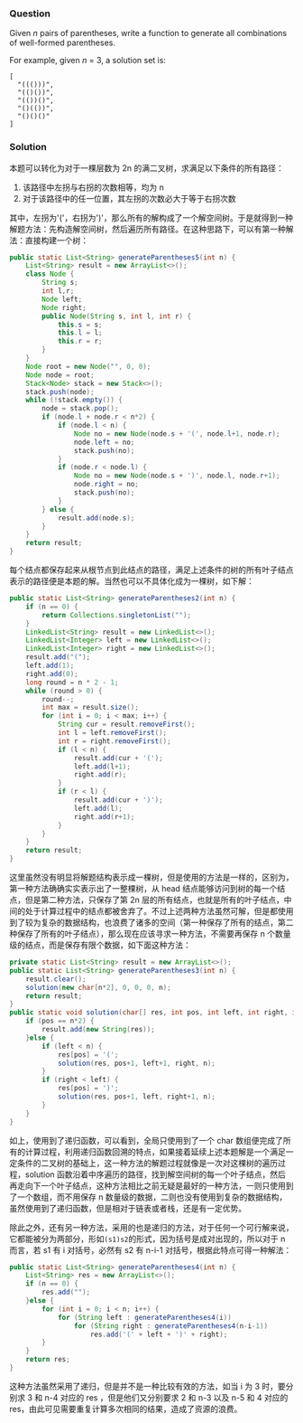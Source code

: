 ### Question

Given *n* pairs of parentheses, write a function to generate all combinations of well-formed parentheses.

For example, given *n* = 3, a solution set is:

```
[
  "((()))",
  "(()())",
  "(())()",
  "()(())",
  "()()()"
]
```

### Solution

本题可以转化为对于一棵层数为 2n 的满二叉树，求满足以下条件的所有路径：

1.  该路径中左拐与右拐的次数相等，均为 n
2.  对于该路径中的任一位置，其左拐的次数必大于等于右拐次数

其中，左拐为'('，右拐为')'，那么所有的解构成了一个解空间树。于是就得到一种解题方法：先构造解空间树，然后遍历所有路径。在这种思路下，可以有第一种解法：直接构建一个树：

```java
public static List<String> generateParentheses5(int n) {
    List<String> result = new ArrayList<>();
    class Node {
        String s;
        int l,r;
        Node left;
        Node right;
        public Node(String s, int l, int r) {
            this.s = s;
            this.l = l;
            this.r = r;
        }
    }
    Node root = new Node("", 0, 0);
    Node node = root;
    Stack<Node> stack = new Stack<>();
    stack.push(node);
    while (!stack.empty()) {
        node = stack.pop();
        if (node.l + node.r < n*2) {
            if (node.l < n) {
                Node no = new Node(node.s + '(', node.l+1, node.r);
                node.left = no;
                stack.push(no);
            }
            if (node.r < node.l) {
                Node no = new Node(node.s + ')', node.l, node.r+1);
                node.right = no;
                stack.push(no);
            }
        } else {
            result.add(node.s);
        }
    }
    return result;
}
```

每个结点都保存起来从根节点到此结点的路径，满足上述条件的树的所有叶子结点表示的路径便是本题的解。当然也可以不具体化成为一棵树，如下解：

```java
public static List<String> generateParentheses2(int n) {
    if (n == 0) {
        return Collections.singletonList("");
    }
    LinkedList<String> result = new LinkedList<>();
    LinkedList<Integer> left = new LinkedList<>();
    LinkedList<Integer> right = new LinkedList<>();
    result.add("(");
    left.add(1);
    right.add(0);
    long round = n * 2 - 1;
    while (round > 0) {
        round--;
        int max = result.size();
        for (int i = 0; i < max; i++) {
            String cur = result.removeFirst();
            int l = left.removeFirst();
            int r = right.removeFirst();
            if (l < n) {
                result.add(cur + '(');
                left.add(l+1);
                right.add(r);
            }
            if (r < l) {
                result.add(cur + ')');
                left.add(l);
                right.add(r+1);
            }
        }
    }
    return result;
}
```

这里虽然没有明显将解题结构表示成一棵树，但是使用的方法是一样的，区别为，第一种方法确确实实表示出了一整棵树，从 head 结点能够访问到树的每一个结点，但是第二种方法，只保存了第 2n 层的所有结点，也就是所有的叶子结点，中间的处于计算过程中的结点都被舍弃了。不过上述两种方法虽然可解，但是都使用到了较为复杂的数据结构，也浪费了诸多的空间（第一种保存了所有的结点，第二种保存了所有的叶子结点），那么现在应该寻求一种方法，不需要再保存 n 个数量级的结点，而是保存有限个数据，如下面这种方法：

```java
private static List<String> result = new ArrayList<>();
public static List<String> generateParentheses3(int n) {
    result.clear();
    solution(new char[n*2], 0, 0, 0, n);
    return result;
}
public static void solution(char[] res, int pos, int left, int right, int n) {
    if (pos == n*2) {
        result.add(new String(res));
    }else {
        if (left < n) {
            res[pos] = '(';
            solution(res, pos+1, left+1, right, n);
        }
        if (right < left) {
            res[pos] = ')';
            solution(res, pos+1, left, right+1, n);
        }
    }
}
```

如上，使用到了递归函数，可以看到，全局只使用到了一个 char 数组便完成了所有的计算过程，利用递归函数回溯的特点，如果接着延续上述本题解是一个满足一定条件的二叉树的基础上，这一种方法的解题过程就像是一次对这棵树的遍历过程，solution 函数沿着中序遍历的路径，找到解空间树的每一个叶子结点，然后再走向下一个叶子结点，这种方法相比之前无疑是最好的一种方法，一则只使用到了一个数组，而不用保存 n 数量级的数据，二则也没有使用到复杂的数据结构，虽然使用到了递归函数，但是相对于链表或者栈，还是有一定优势。

除此之外，还有另一种方法，采用的也是递归的方法，对于任何一个可行解来说，它都能被分为两部分，形如`(s1)s2`的形式，因为括号是成对出现的，所以对于 n 而言，若 s1 有 i 对括号，必然有 s2 有 n-i-1 对括号，根据此特点可得一种解法：

```java
public static List<String> generateParentheses4(int n) {
    List<String> res = new ArrayList<>();
    if (n == 0) {
        res.add("");
    }else {
        for (int i = 0; i < n; i++) {
            for (String left : generateParentheses4(i))
                for (String right : generateParentheses4(n-i-1))
                    res.add('(' + left + ')' + right);
        }
    }
    return res;
}
```

这种方法虽然采用了递归，但是并不是一种比较有效的方法，如当 i 为 3 时，要分别求 3 和 n-4 对应的 res ，但是他们又分别要求  2 和 n-3 以及 n-5 和 4 对应的 res，由此可见需要重复计算多次相同的结果，造成了资源的浪费。